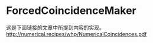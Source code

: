 # ForcedCoincidenceMaker
这是下面链接的文章中所提到内容的实现。
http://numerical.recipes/whp/NumericalCoincidences.pdf
